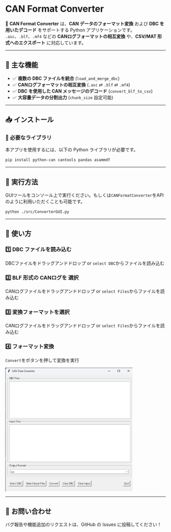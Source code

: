 # **CAN Format Converter**  

🚗 **CAN Format Converter** は、**CAN データのフォーマット変換** および **DBC を用いたデコード** をサポートする Python アプリケーションです。  
`.asc`、`.blf`、`.mf4` などの **CANログフォーマットの相互変換** や、**CSV/MAT 形式へのエクスポート** に対応しています。  

---

## **📌 主な機能**
- ✅ **複数の DBC ファイルを統合** (`load_and_merge_dbc`)  
- ✅ **CANログフォーマットの相互変換** (`.asc` ⇄ `.blf` ⇄ `.mf4`)  
- ✅ **DBC を使用した CAN メッセージのデコード** (`convert_blf_to_csv`)  
- ✅ **大容量データの分割出力** (`chunk_size` 設定可能)  

---

## **📥 インストール**
### **🔧 必要なライブラリ**
本アプリを使用するには、以下の Python ライブラリが必要です。  

```bash
pip install python-can cantools pandas asammdf
```

---


## **🚀 実行方法**
GUIツールをコンソール上で実行ください。もしくは`CANFormatConverter`をAPIのように利用いただくことも可能です。
```bash
python ./src/ConverterGUI.py
```

---


## **🚀 使い方**
### **1️⃣ DBC ファイルを読み込む**
DBCファイルをドラッグアンドドロップ or `select DBC`からファイルを読み込む
### **2️⃣ BLF 形式の CANログを 選択**
CANログファイルをドラッグアンドドロップ or `select Files`からファイルを読み込む
### **3️⃣ 変換フォーマットを選択**
CANログファイルをドラッグアンドドロップ or `select Files`からファイルを読み込む
### **4️⃣ フォーマット変換**
`Convert`をボタンを押して変換を実行

<img src="icon/screen1.png" alt="画像の説明" width="400">

---

## **📩 お問い合わせ**
バグ報告や機能追加のリクエストは、GitHub の Issues に投稿してください！
